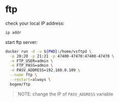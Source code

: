 # ftp

check your local IP address:
```bash
ip addr
```

start ftp server:
```bash
docker run -d -v ${PWD}:/home/vsftpd \
  -p 20:20 -p 21:21 -p 47400-47470:47400-47470 \
  -e FTP_USER=admin \
  -e FTP_PASS=admin \
  -e PASV_ADDRESS=192.168.0.109 \
  --name ftp \
  --restart=always \
  bogem/ftp
```
> NOTE: change the IP of `PASV_ADDRESS` variable

